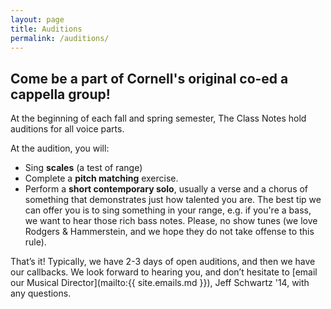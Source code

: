 ```yaml
---
layout: page
title: Auditions
permalink: /auditions/
---
```


## Come be a part of Cornell's original co-ed a cappella group!

At the beginning of each fall and spring semester, The Class Notes hold auditions
for all voice parts.

At the audition, you will:

* Sing **scales** (a test of range)
* Complete a **pitch matching** exercise.
* Perform a **short contemporary solo**, usually a verse and a chorus of
something that demonstrates just how talented you are. The best tip we can
offer you is to sing something in your range, e.g. if you're a bass, we want to
hear those rich bass notes. Please, no show tunes (we love Rodgers & Hammerstein,
and we hope they do not take offense to this rule).

That’s it! Typically, we have 2-3 days of open auditions, and then we have our
callbacks. We look forward to hearing you, and don’t hesitate to
[email our Musical Director](mailto:{{ site.emails.md }}), Jeff Schwartz '14,
with any questions.
